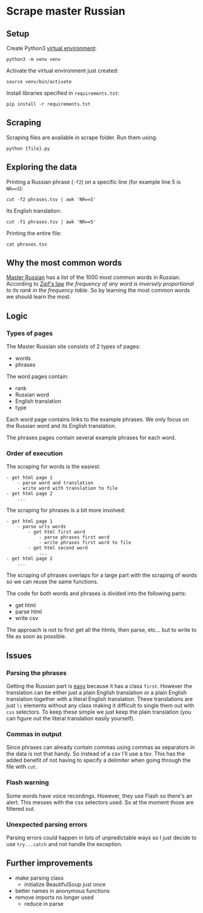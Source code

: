 # Scrape master Russian

## Setup

Create Python3 [virtual environment](https://docs.python.org/3/tutorial/venv.html):

```
python3 -m venv venv
```

Activate the virtual environment just created:

```
source venv/bin/activate
```

Install libraries specified in `requirements.txt`:

```
pip install -r requirements.txt
```

## Scraping

Scraping files are available in scrape folder. Run them using:

```
python {file}.py
```

## Exploring the data

Printing a Russian phrase (`-f2`) on a specific line (for example line 5 is `NR==5`):

```
cut -f2 phrases.tsv | awk 'NR==5'
```

Its English translation:

```
cut -f1 phrases.tsv | awk 'NR==5'
```

Printing the entire file:

```
cat phrases.tsv
```

## Why the most common words

[Master Russian](http://masterrussian.com/vocabulary/most_common_words.htm) has a list of the 1000 most common words in Russian. According to [Zipf's law](https://en.wikipedia.org/wiki/Zipf%27s_law) _the frequency of any word is inversely proportional to its rank in the frequency table_. So by learning the most common words we should learn the most.

## Logic

### Types of pages

The Master Russian site consists of 2 types of pages:

- words
- phrases

The word pages contain:

- rank
- Russian word
- English translation
- type

Each word page contains links to the example phrases. We only focus on the Russian word and its English translation.

The phrases pages contain several example phrases for each word.

### Order of execution

The scraping for words is the easiest:

```
- get html page 1
    - parse word and translation
    - write word with translation to file
- get html page 2
    ...
```

The scraping for phrases is a bit more involved:

```
- get html page 1
    - parse urls words
        - get html first word
            - parse phrases first word
            - write phrases first word to file
        - get html second word
            ...
- get html page 2
    ...
```

The scraping of phrases overlaps for a large part with the scraping of words so we can reuse the same functions.

The code for both words and phrases is divided into the following parts:

- get html
- parse html
- write csv

The approach is not to first get all the htmls, then parse, etc... but to write to file as soon as possible.

## Issues

### Parsing the phrases

Getting the Russian part is [easy](http://masterrussian.com/vocabulary/god_year.htm) because it has a class `first`. However the translation can be either just a plain English translation or a plain English translation together with a literal English translation. These translations are just `li` elements without any class making it difficult to single them out with `css` selectors. To keep these simple we just keep the plain translation (you can figure out the literal translation easily yourself).

### Commas in output

Since phrases can already contain commas using commas as separators in the data is not that handy. So instead of a csv I'll use a tsv. This has the added benefit of not having to specify a delimiter when going through the file with `cut`.

### Flash warning

Some words have voice recordings. However, they use Flash so there's an alert. This messes with the css selectors used. So at the moment those are filtered out.

### Unexpected parsing errors

Parsing errors could happen in lots of unpredictable ways so I just decide to use `try...catch` and not handle the exception.

## Further improvements

- make parsing class
  - initialize BeautifulSoup just once
- better names in anonymous functions
- remove imports no longer used
  - reduce in parse